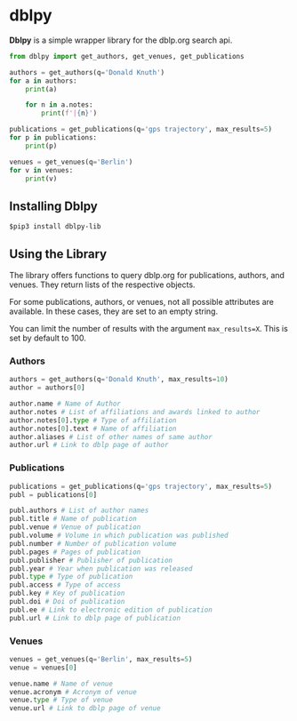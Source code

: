 # dblpy
**Dblpy** is a simple wrapper library for the dblp.org search api.

```py
from dblpy import get_authors, get_venues, get_publications

authors = get_authors(q='Donald Knuth')
for a in authors:
    print(a)

    for n in a.notes:
        print(f'|{n}')

publications = get_publications(q='gps trajectory', max_results=5)
for p in publications:
    print(p)

venues = get_venues(q='Berlin')
for v in venues:
    print(v)
```

## Installing Dblpy
`$pip3 install dblpy-lib`

## Using the Library
The library offers functions to query dblp.org for publications, authors, and venues. They return lists of the respective objects.

For some publications, authors, or venues, not all possible attributes are available. In these cases, they are set to an empty string.

You can limit the number of results with the argument `max_results=X`. This is set by default to 100.

### Authors 
```py
authors = get_authors(q='Donald Knuth', max_results=10)
author = authors[0]

author.name # Name of Author
author.notes # List of affiliations and awards linked to author
author.notes[0].type # Type of affiliation
author.notes[0].text # Name of affiliation
author.aliases # List of other names of same author
author.url # Link to dblp page of author
```

### Publications

```py
publications = get_publications(q='gps trajectory', max_results=5)
publ = publications[0]

publ.authors # List of author names 
publ.title # Name of publication
publ.venue # Venue of publication
publ.volume # Volume in which publication was published
publ.number # Number of publication volume
publ.pages # Pages of publication 
publ.publisher # Publisher of publication
publ.year # Year when publication was released
publ.type # Type of publication
publ.access # Type of access
publ.key # Key of publication
publ.doi # Doi of publication 
publ.ee # Link to electronic edition of publication
publ.url # Link to dblp page of publication
```

### Venues
```py
venues = get_venues(q='Berlin', max_results=5)
venue = venues[0]

venue.name # Name of venue
venue.acronym # Acronym of venue
venue.type # Type of venue
venue.url # Link to dblp page of venue
```

